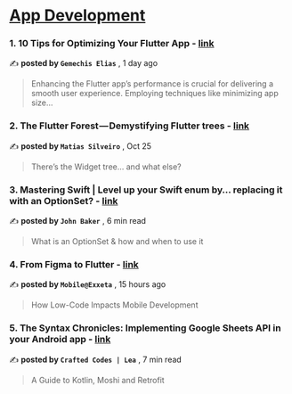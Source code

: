 
<h1><a href=https://medium.com/tag/mobile-app-development/recommended target="_blank" rel="noopener noreferrer">App Development</a></h1>
<h3>1. 10 Tips for Optimizing Your Flutter App - <a href=https://medium.com/@gemechis/10-tips-to-optimization-your-flutter-app-b04beb074d2c?source=tag_recommended_feed---------0-84----------mobile_app_development----------5813d1ad_b4c3_4874_b816_f738f19a22ca------- target="_blank" rel="noopener noreferrer">link</a></h3>

✍️ **posted by `Gemechis Elias`** <date> , 1 day ago</date>

<blockquote>Enhancing the Flutter app’s performance is crucial for delivering a smooth user experience. Employing techniques like minimizing app size…</blockquote>

<h3>2. The Flutter Forest — Demystifying Flutter trees - <a href=https://medium.com/globant/the-flutter-forest-demystifying-flutter-trees-a5ebb4db4efe?source=tag_recommended_feed---------1-107----------mobile_app_development----------5813d1ad_b4c3_4874_b816_f738f19a22ca------- target="_blank" rel="noopener noreferrer">link</a></h3>

✍️ **posted by `Matias Silveiro`** <date> , Oct 25</date>

<blockquote>There’s the Widget tree… and what else?</blockquote>

<h3>3. Mastering Swift | Level up your Swift enum by… replacing it with an OptionSet? - <a href=https://medium.com/@B4k3R/mastering-swift-level-up-your-swift-enum-by-replacing-it-with-an-optionset-a8c3c46c6aca?source=tag_recommended_feed---------2-85----------mobile_app_development----------5813d1ad_b4c3_4874_b816_f738f19a22ca------- target="_blank" rel="noopener noreferrer">link</a></h3>

✍️ **posted by `John Baker`** <date> , 6 min read</date>

<blockquote>What is an OptionSet & how and when to use it</blockquote>

<h3>4. From Figma to Flutter - <a href=https://medium.com/@mobile_44538/from-figma-to-flutter-e845d4a20cd5?source=tag_recommended_feed---------3-84----------mobile_app_development----------5813d1ad_b4c3_4874_b816_f738f19a22ca------- target="_blank" rel="noopener noreferrer">link</a></h3>

✍️ **posted by `Mobile@Exxeta`** <date> , 15 hours ago</date>

<blockquote>How Low-Code Impacts Mobile Development</blockquote>

<h3>5. The Syntax Chronicles: Implementing Google Sheets API in your Android app - <a href=https://medium.com/mobile-app-circular/the-syntax-chronicles-implementing-google-sheets-api-in-your-android-app-8d1bf9fa061a?source=tag_recommended_feed---------4-107----------mobile_app_development----------5813d1ad_b4c3_4874_b816_f738f19a22ca------- target="_blank" rel="noopener noreferrer">link</a></h3>

✍️ **posted by `Crafted Codes | Lea`** <date> , 7 min read</date>

<blockquote>A Guide to Kotlin, Moshi and Retrofit</blockquote>

